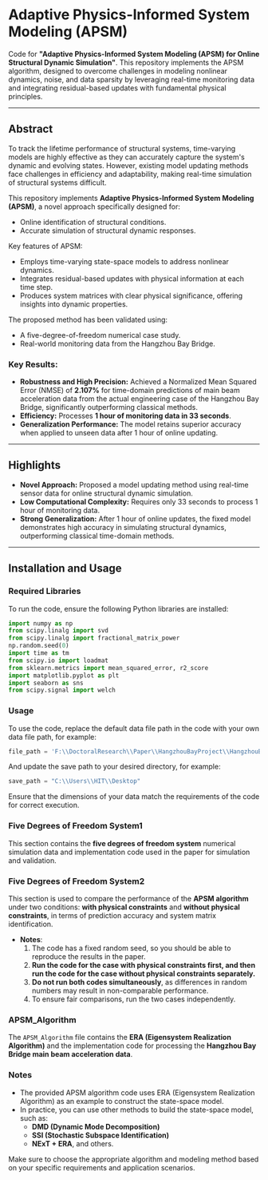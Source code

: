# Adaptive Physics-Informed System Modeling (APSM)

Code for **"Adaptive Physics-Informed System Modeling (APSM) for Online Structural Dynamic Simulation"**. This repository implements the APSM algorithm, designed to overcome challenges in modeling nonlinear dynamics, noise, and data sparsity by leveraging real-time monitoring data and integrating residual-based updates with fundamental physical principles.

---

## Abstract

To track the lifetime performance of structural systems, time-varying models are highly effective as they can accurately capture the system's dynamic and evolving states. However, existing model updating methods face challenges in efficiency and adaptability, making real-time simulation of structural systems difficult.

This repository implements **Adaptive Physics-Informed System Modeling (APSM)**, a novel approach specifically designed for:
- Online identification of structural conditions.
- Accurate simulation of structural dynamic responses.

Key features of APSM:
- Employs time-varying state-space models to address nonlinear dynamics.
- Integrates residual-based updates with physical information at each time step.
- Produces system matrices with clear physical significance, offering insights into dynamic properties.

The proposed method has been validated using:
- A five-degree-of-freedom numerical case study.
- Real-world monitoring data from the Hangzhou Bay Bridge.

### Key Results:
- **Robustness and High Precision:** Achieved a Normalized Mean Squared Error (NMSE) of **2.107%** for time-domain predictions of main beam acceleration data from the actual engineering case of the Hangzhou Bay Bridge, significantly outperforming classical methods.
- **Efficiency:** Processes **1 hour of monitoring data in 33 seconds**.
- **Generalization Performance:** The model retains superior accuracy when applied to unseen data after 1 hour of online updating.

---

## Highlights
- **Novel Approach:** Proposed a model updating method using real-time sensor data for online structural dynamic simulation.
- **Low Computational Complexity:** Requires only 33 seconds to process 1 hour of monitoring data.
- **Strong Generalization:** After 1 hour of online updates, the fixed model demonstrates high accuracy in simulating structural dynamics, outperforming classical time-domain methods.

---

## Installation and Usage

### Required Libraries
To run the code, ensure the following Python libraries are installed:

```python
import numpy as np
from scipy.linalg import svd
from scipy.linalg import fractional_matrix_power
np.random.seed(0)
import time as tm
from scipy.io import loadmat
from sklearn.metrics import mean_squared_error, r2_score
import matplotlib.pyplot as plt
import seaborn as sns
from scipy.signal import welch
```

### Usage

To use the code, replace the default data file path in the code with your own data file path, for example:

```python
file_path = 'F:\\DoctoralResearch\\Paper\\HangzhouBayProject\\HangzhouBayBridgeDigitalTwinModel/data/2015-11-01 00-01-filtered_data.mat'
```

And update the save path to your desired directory, for example:

```python
save_path = "C:\\Users\\HIT\\Desktop" 
```

Ensure that the dimensions of your data match the requirements of the code for correct execution.

### Five Degrees of Freedom System1

This section contains the **five degrees of freedom system** numerical simulation data and implementation code used in the paper for simulation and validation.

### Five Degrees of Freedom System2

This section is used to compare the performance of the **APSM algorithm** under two conditions: **with physical constraints** and **without physical constraints**, in terms of prediction accuracy and system matrix identification.

- **Notes**:
  1. The code has a fixed random seed, so you should be able to reproduce the results in the paper.
  2. **Run the code for the case with physical constraints first, and then run the code for the case without physical constraints separately.**
  3. **Do not run both codes simultaneously**, as differences in random numbers may result in non-comparable performance.
  4. To ensure fair comparisons, run the two cases independently.

### APSM_Algorithm

The `APSM_Algorithm` file contains the **ERA (Eigensystem Realization Algorithm)** and the implementation code for processing the **Hangzhou Bay Bridge main beam acceleration data**.

### Notes

- The provided APSM algorithm code uses ERA (Eigensystem Realization Algorithm) as an example to construct the state-space model.
- In practice, you can use other methods to build the state-space model, such as:
  - **DMD (Dynamic Mode Decomposition)**
  - **SSI (Stochastic Subspace Identification)**
  - **NExT + ERA**, and others.

Make sure to choose the appropriate algorithm and modeling method based on your specific requirements and application scenarios.

